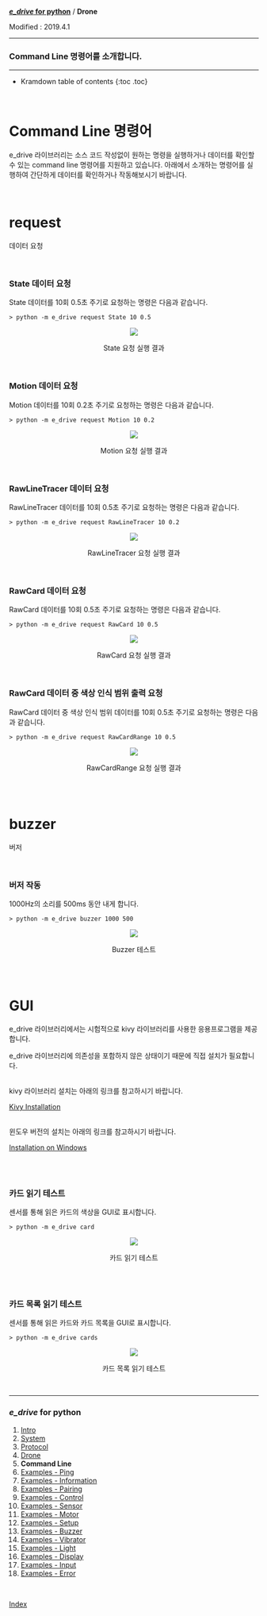 **[*e_drive* for python](index.md)** / **Drone**

Modified : 2019.4.1

---

<h3>Command Line 명령어를 소개합니다.</h3>

---

* Kramdown table of contents
{:toc .toc}

<br>


# Command Line 명령어

e_drive 라이브러리는 소스 코드 작성없이 원하는 명령을 실행하거나 데이터를 확인할 수 있는 command line 명령어를 
지원하고 있습니다. 아래에서 소개하는 명령어를 실행하여 간단하게 데이터를 확인하거나 작동해보시기 바랍니다.

<br>


# request

데이터 요청

<br>

### State 데이터 요청

State 데이터를 10회 0.5초 주기로 요청하는 명령은 다음과 같습니다.

```
> python -m e_drive request State 10 0.5
```

<div align="center">
    <img src="../images/05_commandline_request_state.png">
    <p>State 요청 실행 결과</p>
</div>

<br>


### Motion 데이터 요청

Motion 데이터를 10회 0.2초 주기로 요청하는 명령은 다음과 같습니다.

```
> python -m e_drive request Motion 10 0.2
```

<div align="center">
    <img src="../images/05_commandline_request_motion.png">
    <p>Motion 요청 실행 결과</p>
</div>

<br>


### RawLineTracer 데이터 요청

RawLineTracer 데이터를 10회 0.5초 주기로 요청하는 명령은 다음과 같습니다.

```
> python -m e_drive request RawLineTracer 10 0.2
```

<div align="center">
    <img src="../images/05_commandline_request_rawlinetracer.png">
    <p>RawLineTracer 요청 실행 결과</p>
</div>

<br>


### RawCard 데이터 요청

RawCard 데이터를 10회 0.5초 주기로 요청하는 명령은 다음과 같습니다.

```
> python -m e_drive request RawCard 10 0.5
```

<div align="center">
    <img src="../images/05_commandline_request_rawcard.png">
    <p>RawCard 요청 실행 결과</p>
</div>

<br>


### RawCard 데이터 중 색상 인식 범위 출력 요청

RawCard 데이터 중 색상 인식 범위 데이터를 10회 0.5초 주기로 요청하는 명령은 다음과 같습니다.

```
> python -m e_drive request RawCardRange 10 0.5
```

<div align="center">
    <img src="../images/05_commandline_request_rawcardrange.png">
    <p>RawCardRange 요청 실행 결과</p>
</div>


<br>
<br>



# buzzer

버저

<br>

### 버저 작동

1000Hz의 소리를 500ms 동안 내게 합니다.

```
> python -m e_drive buzzer 1000 500
```

<div align="center">
    <img src="../images/05_commandline_buzzer.png">
    <p>Buzzer 테스트</p>
</div>



<br>
<br>



# GUI

e_drive 라이브러리에서는 시험적으로 kivy 라이브러리를 사용한 응용프로그램을 제공합니다.

e_drive 라이브러리에 의존성을 포함하지 않은 상태이기 때문에 직접 설치가 필요합니다.

<br>
kivy 라이브러리 설치는 아래의 링크를 참고하시기 바랍니다.

[Kivy Installation](https://kivy.org/doc/stable/installation/installation.html)

<br>
윈도우 버전의 설치는 아래의 링크를 참고하시기 바랍니다.

[Installation on Windows](https://kivy.org/doc/stable/installation/installation-windows.html#installation)

<br>
<br>

### 카드 읽기 테스트

센서를 통해 읽은 카드의 색상을 GUI로 표시합니다.

```
> python -m e_drive card
```

<div align="center">
    <img src="../images/05_commandline_card.png">
    <p>카드 읽기 테스트</p>
</div>

<br>
<br>

### 카드 목록 읽기 테스트

센서를 통해 읽은 카드와 카드 목록을 GUI로 표시합니다.

```
> python -m e_drive cards
```

<div align="center">
    <img src="../images/05_commandline_cards.png">
    <p>카드 목록 읽기 테스트</p>
</div>






<br>




---

<h3><i>e_drive</i> for python</H3>

 1. [Intro](01_intro.md)
 2. [System](02_system.md)
 3. [Protocol](03_protocol.md)
 4. [Drone](04_drone.md)
 5. **Command Line**
 6. [Examples - Ping](examples_01_ping.md)
 7. [Examples - Information](examples_02_information.md)
 8. [Examples - Pairing](examples_03_pairing.md)
 9. [Examples - Control](examples_04_control.md)
10. [Examples - Sensor](examples_05_sensor.md)
11. [Examples - Motor](examples_06_motor.md)
12. [Examples - Setup](examples_07_setup.md)
13. [Examples - Buzzer](examples_08_buzzer.md)
14. [Examples - Vibrator](examples_09_vibrator.md)
15. [Examples - Light](examples_10_light.md)
16. [Examples - Display](examples_11_display.md)
17. [Examples - Input](examples_12_input.md)
18. [Examples - Error](examples_13_error.md)

<br>

[Index](index.md)
